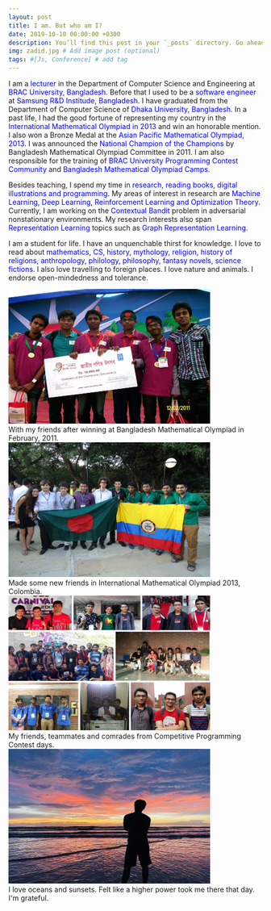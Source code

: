 ```yaml
---
layout: post
title: I am. But who am I?
date: 2019-10-10 00:00:00 +0300
description: You’ll find this post in your `_posts` directory. Go ahead and edit it and re-build the site to see your changes. # Add post description (optional)
img: zadid.jpg # Add image post (optional)
tags: #[Js, Conference] # add tag
---
```


I am a <span style="color:blue;">lecturer</span> in the Department of Computer Science and Engineering at <span style="color:blue;">BRAC University, Bangladesh</span>. Before that I used to be a <span style = "color:blue;">software engineer</span> at <span style = "color:blue;">Samsung R&D Institude, Bangladesh</span>. I have graduated from the Department of Computer Science of <span style="color:blue;">Dhaka University, Bangladesh</span>. In a past life, I had the good fortune of representing my country in the <span style="color:blue;">International Mathematical Olympiad in 2013</span> and win an honorable mention. I also won a Bronze Medal at the <span style="color:blue;">Asian Pacific Mathematical Olympiad, 2013</span>. I was announced the <span style="color:blue;">National Champion of the Champions</span> by Bangladesh Mathematical Olympiad Committee in 2011. I am also responsible for the training of <span style = "color:blue;">BRAC University Programming Contest Community</span> and <span style = "color:blue;">Bangladesh Mathematical Olympiad Camps</span>.

Besides teaching, I spend my time in <span style="color:blue;">research, reading books, digital illustrations and programming</span>. My areas of interest in research are <span style="color:blue;">Machine Learning, Deep Learning, Reinforcement Learning and Optimization Theory</span>. Currently, I am working on the <span style="color:blue;">Contextual Bandit</span> problem in adversarial nonstationary environments. My research interests also span <span style="color:blue;">Representation Learning</span> topics such as <span style="color:blue;">Graph Representation Learning</span>.

I am a student for life. I have an unquenchable thirst for knowledge. I love to read about <span style="color:blue;">mathematics, CS, history, mythology, religion, history of religions, anthropology, philology, philosophy, fantasy novels, science fictions</span>. I also love travelling to foreign places. I love nature and animals. I endorse open-mindedness and tolerance. 


<div class="responsive">
  <div class="gallery">
    <a target="_blank" href="/assets/img/champ.jpg">
      <img src="/assets/img/champ.jpg" alt="Cinque Terre" width="400" height="267">
    </a>
    <div class="desc">With my friends after winning at Bangladesh Mathematical Olympiad in February, 2011.</div>
  </div>
</div>


<div class="responsive">
  <div class="gallery">
    <a target="_blank" href="/assets/img/colombia.jpg">
      <img src="/assets/img/colombia.jpg" alt="Forest" width="400" height="267">
    </a>
    <div class="desc">Made some new friends in International Mathematical Olympiad 2013, Colombia.</div>
  </div>
</div>

<div class="responsive">
  <div class="gallery">
    <a target="_blank" href="/assets/img/contest.jpg">
      <img src="/assets/img/contest.jpg" alt="Northern Lights" width="400" height="267">
    </a>
    <div class="desc">My friends, teammates and comrades from Competitive Programming Contest days.</div>
  </div>
</div>

<div class="responsive">
  <div class="gallery">
    <a target="_blank" href="/assets/img/ocean.jpg">
      <img src="/assets/img/ocean.jpg" alt="Mountains" width="400" height="267">
    </a>
    <div class="desc">I love oceans and sunsets. Felt like a higher power took me there that day. I'm grateful. </div>
  </div>
</div>


